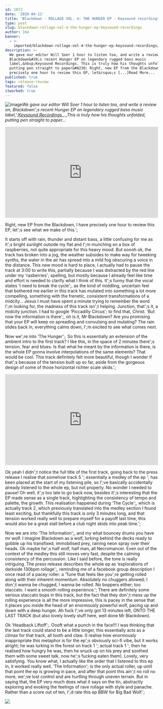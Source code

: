 ```yaml
---
id: 1072
date: '2020-04-11'
title: 'Blackdown - ROLLAGE VOL. 4: THE HUNGER EP - Keysound recordings - Loose Lips'
type: post
slug: blackdown-rollage-vol-4-the-hunger-ep-keysound-recordings
author: 164
banner:
  - >-
    imported/blackdown-rollage-vol-4-the-hunger-ep-keysound-recordings/image1072.jpeg
description: >-
  We gave our editor Will Soer 1 hour to listen too, and write a review on,
  Blackdown&#39;s recent Hunger EP on legendary rugged bass music
  label,&nbsp;Keysound Recordings. This is truly how his thoughts unfolded,
  putting pen straight to paper&#8230; Right, new EP from the Blackdown, I have
  precisely one hour to review this EP, let&rsquo;s [...]Read More...
published: true
tags: release-review
featured: false
itworked: true
---
```

![image](../imported/blackdown-rollage-vol-4-the-hunger-ep-keysound-recordings/image1072.jpeg)_We gave our editor Will Soer 1 hour to listen too, and write a review on, Blackdown';s recent Hunger EP on legendary rugged bass music label,';_[_Keysound Recordings_](https://www.residentadvisor.net/record-label.aspx?id=3396)_.__This is truly how his thoughts unfolded, putting pen straight to paper…_

<iframe width='100%' height='300' scrolling='no' frameborder='no' allow='autoplay' src='https://w.soundcloud.com/player/?url=https%3A//api.soundcloud.com/playlists/1010764537&color=%23ff5500&auto_play=false&hide_related=false&show_comments=true&show_user=true&show_reposts=false&show_teaser=true'></iframe>

Right, new EP from the Blackdown, I have precisely one hour to review this EP, let';s see what we make of this.';

It starts off with rain, thunder and distant bass, a little confusing for me as it';s bright sunlight outside my flat and I';m munching on a box of raspberries, not quite appropriate for this heavy mood. But ooooh ok, the track has broken into a jog, the weather subsides to make way for tweeking synths, the water in the air has spread into a mild fog obscuring a voice in the distance. This new mood is hard to place, I actually had to pause the track at 3:00 to write this, partially because I was distracted by the red line under my ‘rasberries'; spelling, but mostly because I already feel like time and effort is needed to clarify what I think of this. It';s funny that the vocal states ‘I need to break the cycle';, as the kind of middling, uncertain feel that bothered me earlier in this track has mutated into something a lot more compelling, something with the frenetic, consistent transformations of a midcity… Jesus I must have spent a minute trying to remember the word I';m looking for, the madness of this track isn';t helping. Junction, that';s it, a midcity junction. I had to google ‘Piccadilly Circus'; to find that, Christ. ‘But now the information is there';, oh is it, Mr Blackdown? Are you promising that your EP will keep on spreading and convulsing and mutating? The rain slides back in, everything calms down, I';m excited to see what comes next.

Now we';re into ‘The Hunger';. So this is essentially an extension of the ambient intro to the first track? I like this, in the space of 2 minutes there';s tension, fear and blues. Is that what he meant by the information is there, is the whole EP gonna involve interpolations of the same elements? That would be cool. This track definitely felt more beautiful, though I wonder if that';s because of the tension built up so far, aside from the gorgeous design of some of those horizontal richter scale skids.';

<iframe width='100%' height='300' scrolling='no' frameborder='no' allow='autoplay' src='https://w.soundcloud.com/player/?url=https%3A//api.soundcloud.com/tracks/775073086&color=%23ff5500&auto_play=false&hide_related=false&show_comments=true&show_user=true&show_reposts=false&show_teaser=true&visual=true'></iframe>

Ok yeah I didn';t notice the full title of the first track, going back to the press release I realise that somehow track 5 '; essentially a medley of the ep '; has been placed at the start of my listening pile, so I';ve basically accidentally already listened to the whole ep, but not properly. No wonder I needed to pause! Oh well, it';s too late to go back now, besides it';s interesting that the EP made sense as a single track, highlighting the consistency of tempo and palette, the growth. This realisation happened during ‘The Cycle';, which is actually track 2, which previously translated into the medley section I found least exciting, but thankfully this track is only 3 minutes long, and that tension worked really well to prepare myself for a payoff last time, this would also be a great stall before a club night skids into peak time.';

Now we are into ‘The Information';, and my what bouncey drums you have mr wolf. I imagine Blackdown as a wolf, lurking behind the decks ready to gobble up his transfixed, immobilised prey, raining neon spray over their heads. Ok maybe he';s half wolf, half man, all Necromancer. Even out of the context of the medley this still moves very fast, despite the calming consistency of the percussion. Like I said before, the tone is really intriguing. The press release describes the whole ep as ‘explorations of darkside 130bpm rollage';, reminding me of a facebook group description I once read of a pacey roller: a ‘Tune that feels like you';re getting rolled along with their inherent momentum. Absolutely no chuggers allowed; I don';t wanna be chugged, I wanna be rolled. No boppers either; too staccato. I want a smooth rolling experience.'; There are definitely some serious staccato bops in this track, but the fact that they don';t mess up the rolling experience is all the more impressive, this is pacey in the sense that it places you inside the head of an enormously powerful wolf, pacing up and down with a deep hunger. Ah fuck I';ve only got 13 minutes left, ONTO THE LAST TRACK (but also lovely lovely stuff here, well done Mr Blackdown).

Ok ‘Headback Liftoff';. Oooft what a punch in the face!!! I was thinking that the last track could stand to be a little longer, this essentially acts as a climax for that track, all tooth and claw. (I realise how enormously inappropriate this metaphor is for the ep';s obviously sci-fi vibe, but it works alright; he was lurking in the forest on track 1 '; actual track 1 '; then he realised how hungry he was, then he snuck up on his prey and soothed them with some sweet talk, now he';s fucking eaten them). Lovely, very satisfying. You know what, I actually like the order that I listened to this ep in, it worked really well. ‘The Information'; is the only actual roller, up until that point the ep is growing in pace, and after that point this ain';t no roll no more, we';ve lost control and are hurtling through uneven terrain. But in saying that, the EP very much does what it says on the tin, abstractly exploring and evoking the feelings of rave rollage with style and panache. Rather than a score out of ten, I';d rate this ep BBW for Big Bad Wolf.';

![](/wp-content/uploads/live/img/wysiwyg/5e921841bf13b.jpg)
